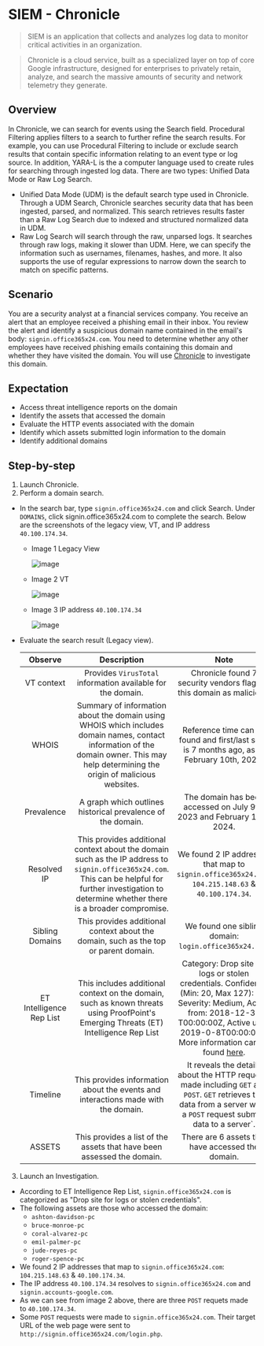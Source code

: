 # SIEM - Chronicle
>  SIEM is an application that collects and analyzes log data to monitor critical activities in an organization.

>  Chronicle is a cloud service, built as a specialized layer on top of core Google infrastructure, designed for enterprises to privately retain, analyze, and search the massive amounts of security and network telemetry they generate.

## Overview 

In Chronicle, we can search for events using the Search field. Procedural Filtering applies filters to a search to further refine the search results. For example, you can use Procedural Filtering to include or exclude search results that contain specific information relating to an event type or log source. In addition, YARA-L is the a computer language used to create rules for searching through ingested log data. 
There are two types: Unified Data Mode or Raw Log Search. 
*  Unified Data Mode (UDM) is the default search type used in Chronicle. Through a UDM Search, Chronicle searches security data that has been ingested, parsed, and normalized. This search retrieves results faster than a Raw Log Search due to indexed and structured normalized data in UDM.
*  Raw Log Search will search through the raw, unparsed logs. It searches through raw logs, making it slower than UDM. Here, we can specify the information such as usernames, filenames, hashes, and more. It also supports the use of regular expressions to narrow down the search to match on specific patterns. 

## Scenario 

You are a security analyst at a financial services company. You receive an alert that an employee received a phishing email in their inbox. You review the alert and identify a suspicious domain name contained in the email's body: `signin.office365x24.com`. You need to determine whether any other employees have received phishing emails containing this domain and whether they have visited the domain. You will use [Chronicle](https://demo.backstory.chronicle.security/?warstory=) to investigate this domain.

## Expectation 
* Access threat intelligence reports on the domain
* Identify the assets that accessed the domain
* Evaluate the HTTP events associated with the domain
* Identify which assets submitted login information to the domain
* Identify additional domains

## Step-by-step 

1. Launch Chronicle.
2. Perform a domain search.
* In the search bar, type `signin.office365x24.com` and click Search. Under `DOMAINS`, click signin.office365x24.com to complete the search. Below are the screenshots of the legacy view, VT, and IP address `40.100.174.34`.
    
  * Image 1 Legacy View
    
    ![image](https://github.com/user-attachments/assets/40ef95a0-ae1e-4d3d-916f-937475633a6e)

  * Image 2 VT 
  
    ![image](https://github.com/user-attachments/assets/e9ce0a36-b3de-44be-aca3-176238087edd)

  * Image 3 IP address `40.100.174.34`
  
    ![image](https://github.com/user-attachments/assets/62bb9d95-a689-4f91-b6b2-ce1738cbdcb5)

* Evaluate the search result (Legacy view).
   
  | Observe | Description | Note |
  | :----: | :----: | :----: |
  | VT context | Provides  `VirusTotal` information available for the domain. | Chronicle found 7 security vendors flagged this domain as malicious.  | 
  | WHOIS | Summary of information about the domain using WHOIS which includes domain names, contact information of the domain owner. This may help determining the origin of malicious websites. | Reference time can be found and first/last seen is 7 months ago, as of February 10th, 2024. |
  | Prevalence | A graph which outlines historical prevalence of the domain. | The domain has been accessed on July 9th, 2023 and February 10th, 2024. |
  | Resolved IP | This provides additional context about the domain such as the IP address to `signin.office365x24.com`. This can be helpful for further investigation to determine whether there is a broader compromise. | We found 2 IP addresses that map to `signin.office365x24.com`: `104.215.148.63` & `40.100.174.34`. |
  | Sibling Domains | This provides additional context about the domain, such as the top or parent domain. | We found one sibling domain: `login.office365x24.com`.
  | ET Intelligence Rep List | This includes additional context on the domain, such as known threats using ProofPoint's Emerging Threats (ET) Intelligence Rep List | Category: Drop site for logs or stolen credentials. Confidence (Min: 20, Max 127): 22, Severity: Medium, Active from: 2018-12-31 T00:00:00Z, Active until: 2019-0-8T00:00:00Z. More information can be found [here](https://tools.emergingthreats.net/docs/ET%20Intelligence%20Rep%20List%20Tech%20Description.pdf).|
  | Timeline | This provides information about the events and interactions made with the domain. | It reveals the details about the HTTP requests made including `GET` and `POST`. `GET` retrieves the data from a server while a `POST` request submits data to a server`.|
  | ASSETS | This provides a list of the assets that have been assessed the domain. | There are 6 assets that have accessed the domain. |

3. Launch an Investigation. 
  * According to ET Intelligence Rep List, `signin.office365x24.com` is categorized as "Drop site for logs or stolen credentials".
  * The following assets are those who accessed the domain:
      * `ashton-davidson-pc`
      * `bruce-monroe-pc`
      * `coral-alvarez-pc`
      * `emil-palmer-pc`
      * `jude-reyes-pc`
      * `roger-spence-pc`
  * We found 2 IP addresses that map to `signin.office365x24.com`: `104.215.148.63` & `40.100.174.34`.
  * The IP address `40.100.174.34` resolves to `signin.office365x24.com` and `signin.accounts-google.com`.
  * As we can see from image 2 above, there are three `POST` requets made to `40.100.174.34`.
  * Some `POST` requests were made to `signin.office365x24.com`. Their target URL of the web page were sent to `http://signin.office365x24.com/login.php`. 
